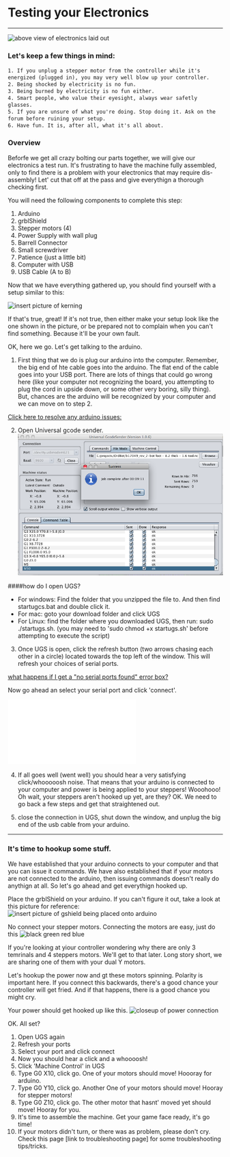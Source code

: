 # Testing your Electronics
***
![above view of electronics laid out](http://farm8.staticflickr.com/7412/10562956356_d77d032013_z_d.jpg)

### Let's keep a few things in mind:
	1. If you unplug a stepper motor from the controller while it's energized (plugged in), you may very well blow up your controller. 
	2. Being shocked by electricity is no fun.
	3. Being burned by electricity is no fun either.
	4. Smart people, who value their eyesight, always wear safetly glasses.
	5. If you are unsure of what you're doing. Stop doing it. Ask on the forum before ruining your setup.
	6. Have fun. It is, after all, what it's all about. 


### Overview
Beforfe we get all crazy bolting our parts together, we will give our electronics a test run. It's frustrating to have the machine fully assembled, only to find there is a problem with your electronics that may require dis-assembly! Let' cut that off at the pass and give everythign a thorough checking first.

You will need the following components to complete this step:
1. Arduino
2. grblShield
3. Stepper motors (4)
4. Power Supply with wall plug
5. Barrell Connector
6. Small screwdriver
7. Patience (just a little bit)
8. Computer with USB
9. USB Cable (A to B)

Now that we have everything gathered up, you should find yourself with a setup similar to this:

![insert picture of kerning](http://placehold.it/400x400)

If that's true, great! If it's not true, then either make your setup look like the one shown in the picture, or be prepared not to complain when you can't find something. Because it'll be your own fault.

OK, here we go. Let's get talking to the arduino.

1. First thing that we do is plug our arduino into the computer. Remember, the big end of hte cable goes into the arduino. The flat end of the cable goes into your USB port. There are lots of things that could go wrong here (like your computer not recognizing the board, you attempting to plug the cord in upside down, or some other very boring, silly thing). But, chances are the arduino will be recognized by your computer and we can move on to step 2. 

[Click here to resolve any arduino issues:](10_arduinotroubleshooting.md)

2. Open Universal gcode sender.
![Universal GCode Sender](images/1.0.6_job_finished.png)


####how do I open UGS?
* For windows: Find the folder that you unzipped the file to. And then find startugcs.bat and double click it.
* For mac: goto your download folder and click UGS
* For Linux: find the folder where you downloaded UGS, then run: sudo ./startugs.sh. (you may need to 'sudo chmod +x startugs.sh' before attempting to execute the script)


3. Once UGS is open, click the refresh button (two arrows chasing each other in a circle) located towards the top left of the window. This will refresh your choices of serial ports.

[what happens if I get a "no serial ports found" error box?](10_arduinotroubleshooting.md)

Now go ahead an select your serial port and click 'connect'.

![what to do if you can't figure out what serial port your arduino is using](10_arduinotroubleshooting.md)

4. If all goes well (went well) you should hear a very satisfying click/whooooosh noise. That means that your arduino is connected to your computer and power is being applied to your steppers! Wooohooo! Oh wait, your steppers aren't hooked up yet, are they? OK. We need to go back a few steps and get that straightened out. 

5. close the connection in UGS, shut down the window, and unplug the big end of the usb cable from your arduino.
***

### It's time to hookup some stuff. 

We have established that your arduino connects to your computer and that you can issue it commands. We have also established that if your motors are not connected to the arduino, then issuing commands doesn't really do anythign at all. So let's go ahead and get everythign hooked up. 

Place the grblShield on your arduino. If you can't figure it out, take a look at this picture for reference:
	![insert picture of gshield being placed onto arduino](picture.jpg)

No connect your stepper motors. Connecting the motors are easy, just do this
	![black green red blue]()

If you're looking at yiour controller wondering why there are only 3 temrinals and 4 steppers motors. We'll get to that later. Long story short, we are sharing one of them with your dual Y motors.

Let's hookup the power now and gt these motors spinning. Polarity is important here. If you connect this backwards, there's a good chance your controller will get fried. And if that happens, there is a good chance you might cry. 

Your power should get hooked up like this.
	![closeup of power connection]()

OK. All set? 

1. Open UGS again
2. Refresh your ports
3. Select your port and click connect
4. Now you should hear a click and a whoooosh!
5. Click 'Machine Control' in UGS
6. Type G0 X10, click go. One of your motors should move! Hoooray for arduino.
7. Type G0 Y10, click go. Another One of your motors should move! Hooray for stepper motors!
8. Type G0 Z10, click go. The other motor that hasnt' moved yet should move! Hooray for you.
9. It's time to assemble the machine. Get your game face ready, it's go time!
10. If  your motors didn't turn, or there was as problem, please don't cry. Check this page [link to troubleshooting page] for some troubleshooting tips/tricks.